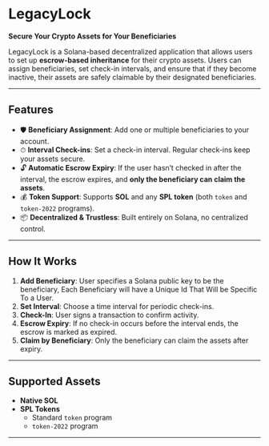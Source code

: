 # LegacyLock

**Secure Your Crypto Assets for Your Beneficiaries**

LegacyLock is a Solana-based decentralized application that allows users to set up **escrow-based inheritance** for their crypto assets. Users can assign beneficiaries, set check-in intervals, and ensure that if they become inactive, their assets are safely claimable by their designated beneficiaries.

---

## Features

- 🛡 **Beneficiary Assignment**: Add one or multiple beneficiaries to your account.  
- ⏱ **Interval Check-ins**: Set a check-in interval. Regular check-ins keep your assets secure.  
- 🔓 **Automatic Escrow Expiry**: If the user hasn’t checked in after the interval, the escrow expires, and **only the beneficiary can claim the assets**.  
- 💰 **Token Support**: Supports **SOL** and any **SPL token** (both `token` and `token-2022` programs).  
- 📦 **Decentralized & Trustless**: Built entirely on Solana, no centralized control.

---

## How It Works

1. **Add Beneficiary**: User specifies a Solana public key to be the beneficiary, Each Beneficiary will have a Unique Id That Will be Specific To a User.
2. **Set Interval**: Choose a time interval for periodic check-ins.  
3. **Check-In**: User signs a transaction to confirm activity.  
4. **Escrow Expiry**: If no check-in occurs before the interval ends, the escrow is marked as expired.  
5. **Claim by Beneficiary**: Only the beneficiary can claim the assets after expiry.

---

## Supported Assets

- **Native SOL**  
- **SPL Tokens**  
  - Standard `token` program  
  - `token-2022` program

---
